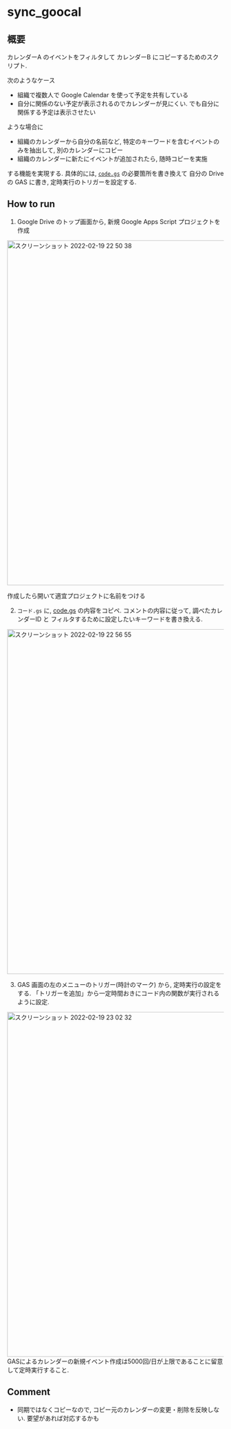 # sync_goocal

## 概要

カレンダーA のイベントをフィルタして カレンダーB にコピーするためのスクリプト.

次のようなケース

- 組織で複数人で Google Calendar を使って予定を共有している
- 自分に関係のない予定が表示されるのでカレンダーが見にくい. でも自分に関係する予定は表示させたい

ような場合に

- 組織のカレンダーから自分の名前など, 特定のキーワードを含むイベントのみを抽出して, 別のカレンダーにコピー
- 組織のカレンダーに新たにイベントが追加されたら, 随時コピーを実施


する機能を実現する.
具体的には, [`code.gs`](https://github.com/hoppiece/sync_goocal/blob/main/code.gs) の必要箇所を書き換えて 自分の Drive の GAS に書き, 定時実行のトリガーを設定する.

## How to run

1. Google Drive のトップ画面から, 新規 Google Apps Script プロジェクトを作成

<img width="800" alt="スクリーンショット 2022-02-19 22 50 38" src="https://user-images.githubusercontent.com/38513250/154803650-56bc91f9-2113-429f-9bc0-471d389ae2ab.png">

作成したら開いて適宜プロジェクトに名前をつける

2. `コード.gs` に, [code.gs](https://github.com/hoppiece/sync_goocal/blob/main/code.gs) の内容をコピペ. コメントの内容に従って, 調べたカレンダーID と フィルタするために設定したいキーワードを書き換える.

<img width="800" alt="スクリーンショット 2022-02-19 22 56 55" src="https://user-images.githubusercontent.com/38513250/154803922-fd8750ba-fba3-4760-9f3a-498f74566677.png">

3. GAS 画面の左のメニューのトリガー(時計のマーク) から, 定時実行の設定をする. 「トリガーを追加」から一定時間おきにコード内の関数が実行されるように設定.
<img width="800" alt="スクリーンショット 2022-02-19 23 02 32" src="https://user-images.githubusercontent.com/38513250/154804065-89f4431d-fa50-4406-805a-40bf568d8392.png"> 
GASによるカレンダーの新規イベント作成は5000回/日が上限であることに留意して定時実行すること.


## Comment
- 同期ではなくコピーなので, コピー元のカレンダーの変更・削除を反映しない. 要望があれば対応するかも
